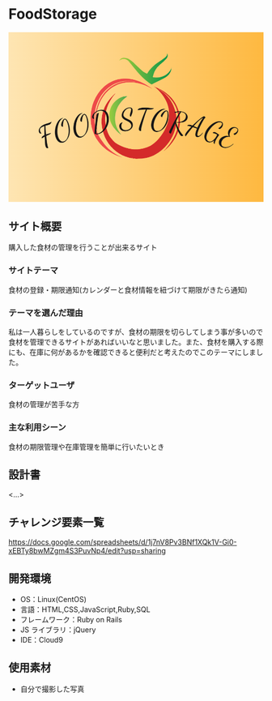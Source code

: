 # FoodStorage

![](https://github.com/Tt6588/FoodStorage/blob/main/app/assets/images/logo.png)

## サイト概要

購入した食材の管理を行うことが出来るサイト

### サイトテーマ

食材の登録・期限通知(カレンダーと食材情報を紐づけて期限がきたら通知)

### テーマを選んだ理由

私は一人暮らしをしているのですが、食材の期限を切らしてしまう事が多いので食材を管理できるサイトがあればいいなと思いました。また、食材を購入する際にも、在庫に何があるかを確認できると便利だと考えたのでこのテーマにしました。

### ターゲットユーザ

食材の管理が苦手な方

### 主な利用シーン

食材の期限管理や在庫管理を簡単に行いたいとき

## 設計書

<...>

## チャレンジ要素一覧

<https://docs.google.com/spreadsheets/d/1j7nV8Pv3BNf1XQk1V-Gi0-xEBTy8bwMZgm4S3PuvNp4/edit?usp=sharing>

## 開発環境

- OS：Linux(CentOS)
- 言語：HTML,CSS,JavaScript,Ruby,SQL
- フレームワーク：Ruby on Rails
- JS ライブラリ：jQuery
- IDE：Cloud9

## 使用素材

- 自分で撮影した写真
